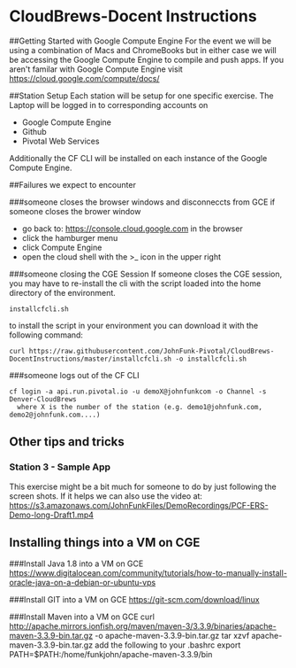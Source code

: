 # CloudBrews-Docent Instructions

##Getting Started with Google Compute Engine
For the event we will be using a combination of Macs and ChromeBooks but in either case we will be accessing the Google Compute Engine to compile and push apps.  If you aren't familar with Google Compute Engine visit https://cloud.google.com/compute/docs/

##Station Setup
Each station will be setup for one specific exercise.  The Laptop will be logged in to corresponding accounts on  
  * Google Compute Engine
  * Github
  * Pivotal Web Services
  
  Additionally the CF CLI will be installed on each instance of the Google Compute Engine.
  
  
##Failures we expect to encounter

###someone closes the browser windows and disconneccts from GCE
  if someone closes the brower window  
  * go back to: https://console.cloud.google.com in the browser  
  * click the hamburger menu  
  * click Compute Engine  
  * open the cloud shell with the >_ icon in the upper right

###someone closing the CGE Session
  If someone closes the CGE session, you may have to re-install the cli with the script loaded into the home directory of the environment.
  ```
  installcfcli.sh  
  ``` 
  
to install the script in your environment you can download it with the following command:
```
curl https://raw.githubusercontent.com/JohnFunk-Pivotal/CloudBrews-DocentInstructions/master/installcfcli.sh -o installcfcli.sh
```

###someone logs out of the CF CLI
  ```
  cf login -a api.run.pivotal.io -u demoX@johnfunkcom -o Channel -s Denver-CloudBrews
    where X is the number of the station (e.g. demo1@johnfunk.com, demo2@johnfunk.com....)
  ```
  
  

## Other tips and tricks
### Station 3 - Sample App
This exercise might be a bit much for someone to do by just following the screen shots.  If it helps we can also use the video at:
https://s3.amazonaws.com/JohnFunkFiles/DemoRecordings/PCF-ERS-Demo-long-Draft1.mp4

## Installing things into a VM on CGE
###Install Java 1.8 into a VM on GCE
https://www.digitalocean.com/community/tutorials/how-to-manually-install-oracle-java-on-a-debian-or-ubuntu-vps

###Install GIT into a VM on GCE
https://git-scm.com/download/linux

###Install Maven into a VM on GCE
curl http://apache.mirrors.ionfish.org/maven/maven-3/3.3.9/binaries/apache-maven-3.3.9-bin.tar.gz -o apache-maven-3.3.9-bin.tar.gz
tar xzvf apache-maven-3.3.9-bin.tar.gz
add the following to your .bashrc
export PATH=$PATH:/home/funkjohn/apache-maven-3.3.9/bin

